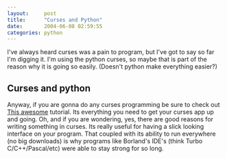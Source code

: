 ```yaml
---
layout:     post
title:      "Curses and Python"
date:       2004-06-08 02:59:55
categories: python
---
```

I've always heard curses was a pain to program, but I've got to say so far I'm digging it. I'm using the python curses, so maybe that is part of the reason why it is going so easily. (Doesn't python make everything easier?) 

## Curses and python

Anyway, if you are gonna do any curses programming be sure to check out [This awesome](http://www.amk.ca/python/howto/curses/) tutorial. Its everything you need to get your curses app up and going. Oh, and if you are wondering, yes, there are good reasons for writing something in curses. Its really useful for having a slick looking interface on your program. That coupled with its ability to run everywhere (no big downloads) is why programs like Borland's IDE's (think Turbo C/C++/Pascal/etc) were able to stay strong for so long.
